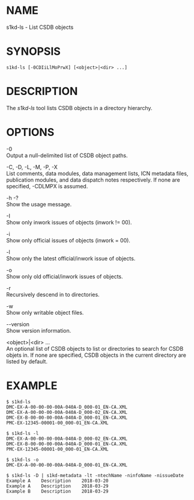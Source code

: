 NAME
====

s1kd-ls - List CSDB objects

SYNOPSIS
========

    s1kd-ls [-0CDIiLlMoPrwX] [<object>|<dir> ...]

DESCRIPTION
===========

The *s1kd-ls* tool lists CSDB objects in a directory hierarchy.

OPTIONS
=======

-0  
Output a null-delimited list of CSDB object paths.

-C, -D, -L, -M, -P, -X  
List comments, data modules, data management lists, ICN metadata files, publication modules, and data dispatch notes respectively. If none are specified, -CDLMPX is assumed.

-h -?  
Show the usage message.

-I  
Show only inwork issues of objects (inwork != 00).

-i  
Show only official issues of objects (inwork = 00).

-l  
Show only the latest official/inwork issue of objects.

-o  
Show only old official/inwork issues of objects.

-r  
Recursively descend in to directories.

-w  
Show only writable object files.

--version  
Show version information.

&lt;object&gt;|&lt;dir&gt; ...  
An optional list of CSDB objects to list or directories to search for CSDB objets in. If none are specified, CSDB objects in the current directory are listed by default.

EXAMPLE
=======

    $ s1kd-ls
    DMC-EX-A-00-00-00-00A-040A-D_000-01_EN-CA.XML
    DMC-EX-A-00-00-00-00A-040A-D_000-02_EN-CA.XML
    DMC-EX-B-00-00-00-00A-040A-D_000-01_EN-CA.XML
    PMC-EX-12345-00001-00_000-01_EN-CA.XML

    $ s1kd-ls -l
    DMC-EX-A-00-00-00-00A-040A-D_000-02_EN-CA.XML
    DMC-EX-B-00-00-00-00A-040A-D_000-01_EN-CA.XML
    PMC-EX-12345-00001-00_000-01_EN-CA.XML

    $ s1kd-ls -o
    DMC-EX-A-00-00-00-00A-040A-D_000-01_EN-CA.XML

    $ s1kd-ls -D | s1kd-metadata -lt -ntechName -ninfoName -nissueDate
    Example A    Description    2018-03-20
    Example A    Description    2018-03-29
    Example B    Description    2018-03-29
